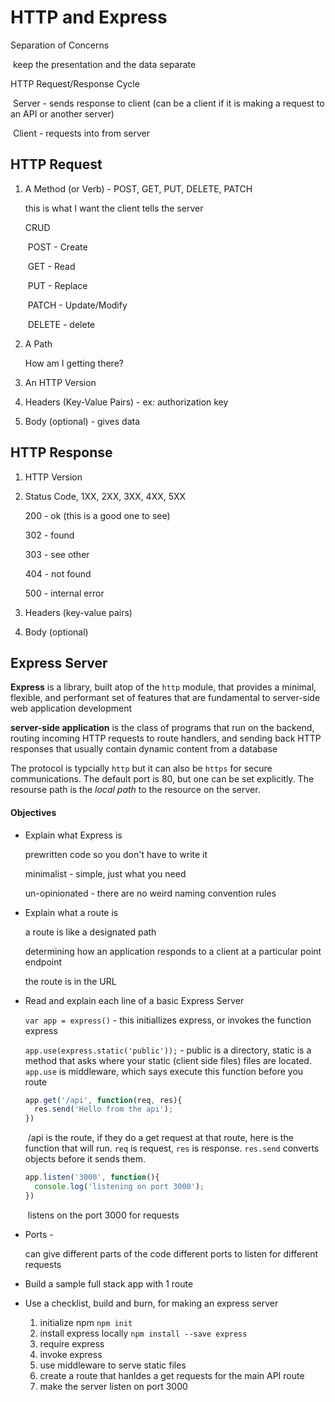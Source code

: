# HTTP and Express

Separation of Concerns

​	keep the presentation and the data separate

HTTP Request/Response Cycle

​	Server - sends response to client (can be a client if it is making a request to an API or another server)

​	Client - requests into from server

## HTTP Request

1. A Method (or Verb) - POST, GET, PUT, DELETE, PATCH

   this is what I want the client tells the server

   CRUD

   ​	POST - Create

   ​	GET - Read

   ​	PUT - Replace

   ​	PATCH - Update/Modify

   ​	DELETE - delete

2. A Path

   How am I getting there?

3. An HTTP Version

4. Headers (Key-Value Pairs) - ex: authorization key

5. Body (optional) - gives data

## HTTP Response

1. HTTP Version

2. Status Code, 1XX, 2XX, 3XX, 4XX, 5XX

   200 - ok (this is a good one to see)

   302 - found

   303 - see other

   404 - not found

   500 - internal error

3. Headers (key-value pairs)

4. Body (optional)

## Express Server

**Express** is a library, built atop of the `http` module, that provides a minimal, flexible, and performant set of features that are fundamental to server-side web application development

**server-side application** is the class of programs that run on the backend, routing incoming HTTP requests to route handlers, and sending back HTTP responses that usually contain dynamic content from a database

The protocol is typcially `http` but it can also be `https` for secure communications. The default port is 80, but one can be set explicitly. The resourse path is the _local path_ to the resource on the server.

#### Objectives 

- Explain what Express is

  prewritten code so you don't have to write it

  minimalist  - simple, just what you need

  un-opinionated - there are no weird naming convention rules

- Explain what a route is

  a route is like a designated path

  determining how an application responds to a client at a particular point endpoint

  the route is in the URL

- Read and explain each line of a basic Express Server

  `var app = express()` - this initiallizes express, or invokes the function express

  `app.use(express.static('public'));` - public is a directory, static is a method that asks where your static (client side files) files are located. `app.use` is middleware, which says execute this function before you route

  ```javascript
  app.get('/api', function(req, res){
    res.send('Hello from the api');
  })
  ```

  ​	/api is the route, if they do a get request at that route, here is the function that will run. `req` is request, `res` is response. `res.send` converts objects before it sends them.

  ```javascript
  app.listen('3000', function(){
    console.log('listening on port 3000');
  })
  ```

  ​	listens on the port 3000 for requests

- Ports - 

  can give different parts of the code different ports to listen for different requests

- Build a sample full stack app with 1 route

- Use a checklist, build and burn, for making an express server

  1. initialize npm `npm init`
  2. install express locally `npm install --save express` 
  3. require express
  4. invoke express
  5. use middleware to serve static files
  6. create a route that hanldes a get requests for the main API route
  7. make the server listen on port 3000